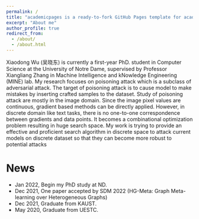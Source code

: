 ```yaml
---
permalink: /
title: "academicpages is a ready-to-fork GitHub Pages template for academic personal websites"
excerpt: "About me"
author_profile: true
redirect_from: 
  - /about/
  - /about.html
---
```


Xiaodong Wu (吴晓东) is currently a first-year PhD. student in Computer Science at the University of Notre Dame, supervised by Professor Xiangliang Zhang in 
Machine Intelligence and kNowledge Engineering (MINE) lab. My research focuses on poisoning attack which is a subclass of adversarial attack. The target of
poisoning attack is to cause model to make mistakes by inserting crafted samples to the dataset. Study of poisoning attack are mostly in the image domain. Since the image pixel values are continuous, gradient based methods can be directly applied. However, in discrete domain  like  text tasks,  there  is  no  one-to-one  correspondence between gradients and data points. It becomes a combinational  optimization  problem  resulting  in  huge  search space. My work is trying to provide an effective and proficient search algorithm in discrete space to attack current models on discrete dataset so that they can become more robust to potential attacks

News
======
* Jan 2022, Begin my PhD study at ND.
* Dec 2021, One paper accepted by SDM 2022 (HG-Meta: Graph Meta-learning over Heterogeneous Graphs)
* Dec 2021, Graduate from KAUST.
* May 2020, Graduate from UESTC.


